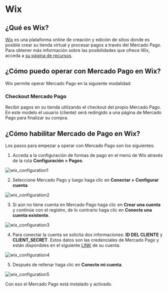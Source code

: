 # Wix

## ¿Qué es Wix?

[Wix](https://es.wix.com/) es una plataforma online de creación y edición de sitios donde es posible crear su tienda virtual y procesar pagos a través del Mercado Pago.
Para obtener más información sobre las posibilidades que ofrece Wix, acceda a [su página de recursos](https://es.wix.com/ecommerce/sell-online).

## ¿Cómo puedo operar con Mercado Pago en Wix?

Wix permite operar Mercado Pago en la siguiente modalidad:

### Checkout Mercado Pago

Recibir pagos en su tienda utilizando el checkout del propio Mercado Pago. En este modelo el usuario (cliente) será redirigido a una página de Mercado Pago para finalizar su compra.

## ¿Cómo habilitar Mercado de Pago en Wix?

Los pasos para empezar a operar con Mercado Pago son los siguientes:

1. Acceda a la configuración de formas de pago en el menú de Wix através de la ruta **Configuración > Pagos**.

![wix_configuration1](/images/wix_configuration1.png)

2. Seleccione Mercado Pago y luego haga clic en **Conectar > Configurar cuenta**.

![wix_configuration2](/images/wix_configuration2.png)

3. Si aún no tiene cuenta en Mercado Pago haga clic en **Crear una cuenta** y continúe con el registro, de lo contrario haga clic en **Conecte una cuenta existente**.

![wix_configuration3](/images/wix_configuration3.png)

4. Para conectar la cuenta se solicita dos informaciones: **ID DEL CLIENTE** y **CLIENT_SECRET**. Estos datos son las credenciales de Mercado Pago y están disponibles en el siguiente [LINK]([FAKER][CREDENTIALS][URL_BASIC]) de su cuenta.

![wix_configuration4](/images/wix_configuration4.png)

5. Después de rellenar haga clic en **Conecte mi cuenta**.

![wix_configuration5](/images/wix_configuration5.png)

Con eso el Mercado Pago está instalado y activado.
